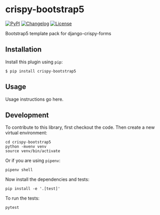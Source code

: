# crispy-bootstrap5

[![PyPI](https://img.shields.io/pypi/v/crispy-bootstrap5.svg)](https://pypi.org/project/crispy-bootstrap5/)
[![Changelog](https://img.shields.io/github/v/release/smithdc1/crispy-bootstrap5?label=changelog)](https://github.com/smithdc1/crispy-bootstrap5/releases)
[![License](https://img.shields.io/badge/license-MIT-blue.svg)](https://github.com/smithdc1/crispy-bootstrap5/blob/main/LICENSE)

Bootstrap5 template pack for django-crispy-forms

## Installation

Install this plugin using `pip`:

    $ pip install crispy-bootstrap5

## Usage

Usage instructions go here.

## Development

To contribute to this library, first checkout the code. Then create a new virtual environment:

    cd crispy-bootstrap5
    python -mvenv venv
    source venv/bin/activate

Or if you are using `pipenv`:

    pipenv shell

Now install the dependencies and tests:

    pip install -e '.[test]'

To run the tests:

    pytest
